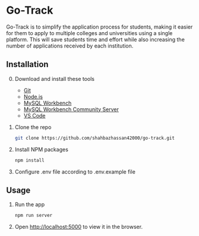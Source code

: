 # Go-Track
Go-Track is to simplify the application process for students, making it easier for them to apply to multiple colleges and universities using a single platform. This will save students time and effort while also increasing the number of applications received by each institution.

## Installation
0. Download and install these tools
    - [Git](https://objects.githubusercontent.com/github-production-release-asset-2e65be/23216272/9c178893-460e-4498-ae06-7c42bdbfcb5c?X-Amz-Algorithm=AWS4-HMAC-SHA256&X-Amz-Credential=AKIAIWNJYAX4CSVEH53A%2F20230709%2Fus-east-1%2Fs3%2Faws4_request&X-Amz-Date=20230709T084549Z&X-Amz-Expires=300&X-Amz-Signature=91c635a47f0edd778d101a2967b78425347bebc9c01a9fc48b1f031585677c9b&X-Amz-SignedHeaders=host&actor_id=30266968&key_id=0&repo_id=23216272&response-content-disposition=attachment%3B%20filename%3DGit-2.41.0.2-64-bit.exe&response-content-type=application%2Foctet-stream)
    - [Node.js](https://nodejs.org/dist/v18.16.1/node-v18.16.1-x64.msi)
    - [MySQL Workbench](https://cdn.mysql.com//Downloads/MySQLGUITools/mysql-workbench-community-8.0.33-winx64.msi)
    - [MySQL Workbench Community Server](https://cdn.mysql.com//Downloads/MySQL-8.0/mysql-8.0.33-winx64.zip)
    - [VS Code](https://az764295.vo.msecnd.net/stable/660393deaaa6d1996740ff4880f1bad43768c814/VSCodeUserSetup-x64-1.80.0.exe)

1. Clone the repo
   ```sh
   git clone https://github.com/shahbazhassan42000/go-track.git
    ```
2. Install NPM packages
    ```sh
    npm install
    ```
3. Configure .env file according to .env.example file

## Usage    
1. Run the app
    ```sh
    npm run server
    ```
2. Open [http://localhost:5000](http://localhost:5000) to view it in the browser.
